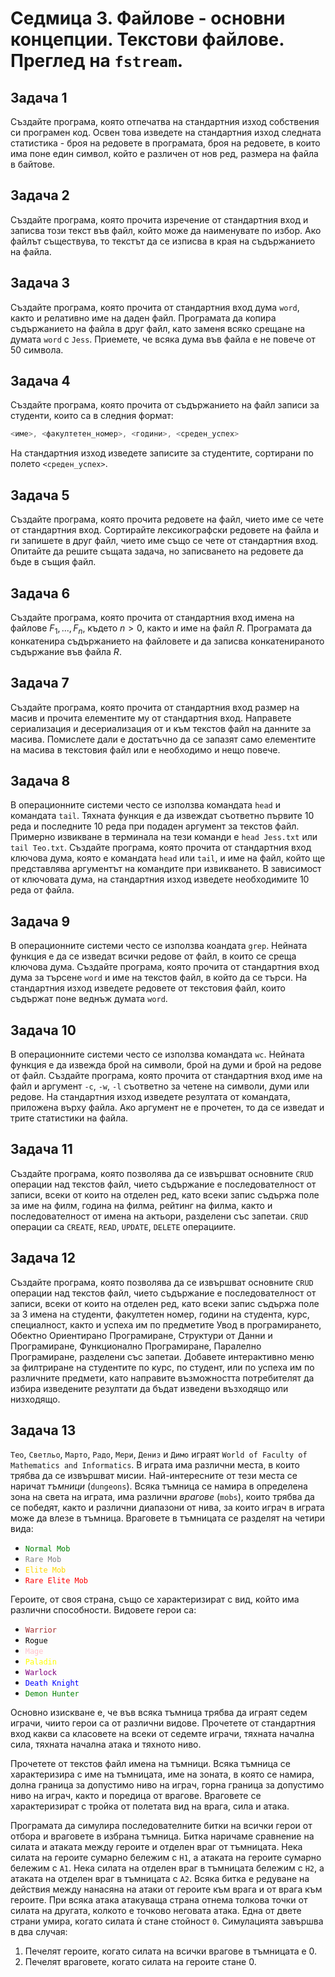 # Седмица 3. Файлове - основни концепции. Текстови файлове. Преглед на `fstream`.



## Задача 1

Създайте програма, която отпечатва на стандартния изход собствения си програмен код. Освен това изведете на стандартния изход следната статистика - броя на редовете в програмата, броя на редовете, в които има поне един символ, който е различен от нов ред, размера на файла в байтове.


## Задача 2

Създайте програма, която прочита изречение от стандартния вход и записва този текст във файл, който може да наименувате по избор. Ако файлът съществува, то текстът да се изписва в края на съдържанието на файла.


## Задача 3

Създайте програма, която прочита от стандартния вход дума `word`, както и релативно име на даден файл. Програмата да копира съдържанието на файла в друг файл, като заменя всяко срещане на думата `word` с `Jess`. Приемете, че всяка дума във файла е не повече от 50 символа.


## Задача 4

Създайте програма, която прочита от съдържанието на файл записи за студенти, които са в следния формат:

```c
<име>, <факултетен_номер>, <години>, <среден_успех>
```

На стандартния изход изведете записите за студентите, сортирани по полето `<среден_успех>`.


## Задача 5

Създайте програма, която прочита редовете на файл, чието име се чете от стандартния вход. Сортирайте лексикографски редовете на файла и ги запишете в друг файл, чието име също се чете от стандартния вход. Опитайте да решите същата задача, но записването на редовете да бъде в същия файл.


## Задача 6

Създайте програма, която прочита от стандартния вход имена на файлове $F_{1}, ..., F_{n}$, където $n > 0$, както и име на файл $R$. Програмата да конкатенира съдържанието на файловете и да записва конкатенираното съдържание във файла $R$.


## Задача 7

Създайте програма, която прочита от стандартния вход размер на масив и прочита елементите му от стандартния вход. Направете сериализация и десериализация от и към текстов файл на данните за масива. Помислете дали е достатъчно да се запазят само елементите на масива в текстовия файл или е необходимо и нещо повече.


## Задача 8

В операционните системи често се използва командата `head` и командата `tail`. Тяхната функция е да извеждат съответно първите 10 реда и последните 10 реда при подаден аргумент за текстов файл. Примерно извикване в терминала на тези команди е `head Jess.txt` или `tail Teo.txt`. Създайте програма, която прочита от стандартния вход ключова дума, която е командата `head` или `tail`, и име на файл, който ще представлява аргументът на командите при извикването. В зависимост от ключовата дума, на стандартния изход изведете необходимите 10 реда от файла.


## Задача 9

В операционните системи често се използва коандата `grep`. Нейната функция е да се изведат всички редове от файл, в които се среща ключова дума. Създайте програма, която прочита от стандартния вход дума за търсене `word` и име на текстов файл, в който да се търси. На стандартния изход изведете редовете от текстовия файл, които съдържат поне веднъж думата `word`.


## Задача 10

В операционните системи често се използва командата `wc`. Нейната функция е да извежда брой на символи, брой на думи и брой на редове от файл. Създайте програма, която прочита от стандартния вход име на файл и аргумент `-c`, `-w`, `-l` съответно за четене на символи, думи или редове. На стандартния изход изведете резултата от командата, приложена върху файла. Ако аргумент не е прочетен, то да се изведат и трите статистики на файла.


## Задача 11


Създайте програма, която позволява да се извършват основните `CRUD` операции над текстов файл, чието съдържание е последователност от записи, всеки от които на отделен ред, като всеки запис съдържа поле за име на филм, година на филма, рейтинг на филма, както и последователност от имена на актьори, разделени със запетаи. `CRUD` операции са `CREATE`, `READ`, `UPDATE`, `DELETE` операциите.


## Задача 12

Създайте програма, която позволява да се извършват основните `CRUD` операции над текстов файл, чието съдържание е последователност от записи, всеки от които на отделен ред, като всеки запис съдържа поле за 3 имена на студенти, факултетен номер, години на студента, курс, специалност, както и успеха им по предметите Увод в програмирането, Обектно Ориентирано Програмиране, Структури от Данни и Програмиране, Функционално Програмиране, Паралелно Програмиране, разделени със запетаи. Добавете интерактивно меню за филтриране на студентите по курс, по студент, или по успеха им по различните предмети, като направите възможността потребителят да избира изведените резултати да бъдат изведени възходящо или низходящо.


## Задача 13

`Тео`, `Светльо`, `Марто`, `Радо`, `Мери`, `Дениз` и `Димо` играят `World of Faculty of Mathematics and Informatics`. В играта има различни места, в които трябва да се извършват мисии. Най-интересните от тези места се наричат *тъмници* (`dungeons`). Всяка тъмница се намира в определена зона на света на играта, има различни *врагове* (`mobs`), които трябва да се победят, както и различни диапазони от нива, за които играч в играта може да влезе в тъмница. Враговете в тъмницата се разделят на четири вида:

* <code style="color : green">Normal Mob    </code>
* <code style="color : gray ">Rare Mob      </code>
* <code style="color : gold ">Elite Mob     </code>
* <code style="color : red  ">Rare Elite Mob</code>

Героите, от своя страна, също се характеризират с вид, който има различни способности. Видовете герои са:

* <code style="color : brown ">Warrior      </code>
* <code style="color : black ">Rogue        </code>
* <code style="color : pink  ">Mage         </code>
* <code style="color : yellow">Paladin      </code>
* <code style="color : purple">Warlock      </code>
* <code style="color : blue  ">Death Knight </code>
* <code style="color : green ">Demon Hunter </code>

Основно изискване е, че във всяка тъмница трябва да играят седем играчи, чиито герои са от различни видове. Прочетете от стандартния вход какви са класовете на всеки от седемте играчи, тяхната начална сила, тяхната начална атака и тяхното ниво.

Прочетете от текстов файл имена на тъмници. Всяка тъмница се характеризира с име на тъмницата, име на зоната, в която се намира, долна граница за допустимо ниво на играч, горна граница за допустимо ниво на играч, както и поредица от врагове. Враговете се характеризират с тройка от полетата вид на врага, сила и атака.

Програмата да симулира последователните битки на всички герои от отбора и враговете в избрана тъмница. Битка наричаме сравнение на силата и атаката между героите и отделен враг от тъмницата. Нека силата на героите сумарно бележим с `H1`, а атаката на героите сумарно бележим с `A1`. Нека силата на отделен враг в тъмницата бележим с `H2`, а атаката на отделен враг в тъмницата с `A2`. Всяка битка е редуване на действия между нанасяна на атаки от героите към врага и от врага към героите. При всяка атака атакуваща страна отнема толкова точки от силата на другата, колкото е точково неговата атака. Една от двете страни умира, когато силата ѝ стане стойност `0`. Симулацията завършва в два случая:

1. Печелят героите, когато силата на всички врагове в тъмницата е 0.
2. Печелят враговете, когато силата на героите стане 0.
